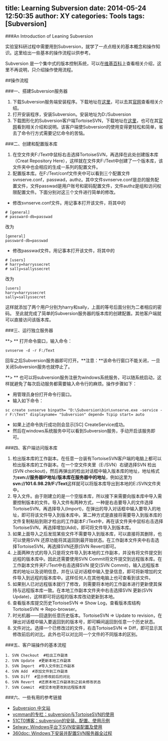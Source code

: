 title: Learning Subversion
date: 2014-05-24 12:50:35
author: XY
categories: Tools
tags: [Subversion]
---

###An Introduction of Leaning Subversion

实验室科研过程中需要用到Subversion，就学了一点点相关的基本概念和操作知识。这里给出一些基本的操作流程以供参考。

<!--more-->

Subversion 是一个集中式的版本控制系统，可以在[维基百科][维基百科Subversion]上查看相关介绍，这里不再说明，只介绍操作使用流程。

[维基百科Subversion]: http://zh.wikipedia.org/wiki/Subversion

##操作流程

###一、搭建Subversion服务器

1. 下载Subversion服务端安装程序。下载地址在[这里][Subversion Download]，可以去其[官网][Subversion官网]查看相关介绍。
2. 打开安装程序，安装Subversion。安装地址为D:/Subversion
3. 下载图形化的Subversion客户端TortoiseSVN，下载地址在[这里][TortoiseSVN Download]，也可在其[官网][Tortoise 官网]看到相关介绍和说明。该客户端使Subversion的使用变得更轻松和简单，省去了命令行方式需要记忆命令的苦恼。

[Subversion Download]: http://sourceforge.net/projects/win32svn/?source=recommended
[Subversion官网]: http://subversion.apache.org/
[TortoiseSVN Download]: http://sourceforge.net/projects/tortoisesvn/?source=directory-featured
[Tortoise 官网]: http://tortoisesvn.net/

###二、创建和配置版本库

1. 在空文件夹F:/Text中鼠标右击选择TortoiseSVN，再选择在此处创建版本库（Creat Repository Here），这样就在文件夹F:/Text中创建了一个版本库，该文件夹中也会相应的生成一系列的配置文件。
2. 配置版本库。在F:/Text/conf文件夹中可以看到三个配置文件svnserve.conf，passwad，authz。其中文件svnserve.conf是总的服务配置文件，文件passwad是用户账号和密码配置文件，文件authz是组和访问权限配置文件。下面分别对这三个文件进行简单的修改。
- 修改svnserve.conf文件。用记事本打开该文件，将其中的
```
# [general]
# passward-db=passwad
```
改为
```
[general]
passward-db=passwad
```

- 修改passwad文件。用记事本打开该文件，将其中的
```
# [users]
# harry=harryssecret
# sally=sallyssecret
```
改为
```
[users]
harry=harryssecret
sally=sallyssecret
```
这样就添加了两个用户分别为harry和sally，上面的等号后面分别为二者相应的密码。
至此就完成了简单的Subversion服务器的版本库的创建配置。其他客户端就可以直接访问该版本库。

###三、运行独立服务器

**> ** 打开命令窗口，输入命令：
```
svnserve -d -r F:/Text 
```
回车之后Subversion服务器即可打开。**注意：**该命令行窗口不能关闭，一旦关闭Subversion服务也就停止了。


**> ** 也可以将subversion服务注册为windows系统服务，可以随系统启动，这样就避免了每次启动服务都需要输入命令行的麻烦。操作步骤如下：

- 用管理员身份打开命令行窗口。
- 输入如下命令：

```
sc create svnserve binpath= "D:\Subversion\bin\svnserve.exe -service -r F:\Text" displayname= "Subversion" depend= Tcpip start= auto
```

- 如果上述命令执行成功则会显示[SC] CreateService成功。
- 然后在windows系统服务中可以看到Subversion服务，手动开启该服务即可。


###四、客户端访问版本库

1. 检出版本库的工作副本。在任意一台装有TortoiseSVN客户端的电脑上都可以检出版本库的工作副本。在一个空文件夹里（E:/SVN）右键选择SVN 检出(SVN checkout)，然后再弹出的检出对话框中输入版本库的地址，地址格式为**svn://服务器IP地址/版本库在服务器中的地址**，例如这里为**svn://101.6.98.29/F:/Text**这样就可以将版本库导出到本地的E:/SVN文件夹中。
2. 导入文件。由于刚建立的是一个空版本库，所以接下来需要向版本库中导入需要控制版本的文件。导入文件有两种方式，一种是右击要导入的文件选择TortoiseSVN，再选择导入(Import)，在弹出的导入对话框中输入要导入的地址，即可将该文件导入到版本库中。第二种方式是直接将需要导入到版本库的文件复制粘贴到刚才检出的工作副本F:/Text中，再在该文件夹中鼠标右击选择TortoiseSVN，再选择增加(Add)，即可将文件导入到版本库。
3. 如果上面导入之后发现某些文件不需要导入到版本库，可以直接将其删除，也可以使用SVN 还原功能将其返回到最开始状态。在工作副本文件夹中右击选择TortoiseSVN，再选择SVN还原(SVN Revert)即可。
4. 上面两种方式的导入只是将文件导入到本地的工作副本，并没有将文件提交到远程的版本库中。因此还需要使用SVN Commit将文件提交到远程版本库。在工作副本文件夹F:/Text中右击选择SVN 提交(SVN Commit)，输入远程版本库的地址以及说明信息，并在认证对话框中输入登录信息，即可将新增加的文件导入到远程的版本库中。这样任何人在其他电脑上也可查看到该文件。
5. 如果别人已对远程版本就行了修改，则需要将本地的工作副本进行更新使其保持与远程版本库一致。在本地工作副本文件夹中右击选择SVN 更新(SVN Update)，这样即可将远程的版本库改动更新到本地。
6. 查看版本库提交历史TortoiseSVN $\Rightarrow$ Show Log，查看版本库结构TortoiseSVN $\Rightarrow$ Repo-browser。
7. 时光机器——回退到任意历史版本。TortoiseSVN $\Rightarrow$ Update to revision，在弹出对话框中输入要返回到的版本号，即可瞬间返回到任意一个历史状态。
8. 文件对比。选择一个已修改过的文件，右击TortoiseSVN $\Rightarrow$ Diff，即可显示其修改前后的对比。此外也可以对比同一个文件的不同版本的区别。


###五、客户端操作的基本流程
```
1. SVN Checkout  #检出工作副本
2. SVN Update  #更新本地工作副本
3. SVN Import  #导入文件到工作副本
4. SVN Add  #添加文件到工作副本
5. SVN Diff  #显示修改前后的对比
6. SVN Revert  #还原本地工作副本到之前未修改状态
7. SVN Commit  #提交本地更改到远程版本库

```

###六、一些有用的参考链接

- [Subversion 中文站][Subversion 中文站]
- [vcmman的专栏：subversion与TortoiseSVN的使用][subversion与TortoiseSVN的使用]
- [51CT0博客：subversion的安装、配置、使用示例][51CT0博客]
- [Selway: Windows平台下SVN安装配置及使用][Selway]
- [360doc: Windows下安装并配置SVN服务器全过程][360doc]


[Subversion 中文站]: http://www.subversion.org.cn/?action-viewnews-itemid-76
[subversion与TortoiseSVN的使用]: http://blog.csdn.net/vcmman/article/details/6007479
[51CT0博客]: http://haoyun.blog.51cto.com/2038762/1232412
[Selway]: http://www.cnblogs.com/selway/articles/Windows_SVN_SetupAndConfig.html
[360doc]: http://www.360doc.com/content/10/1224/16/5243121_80996952.shtml